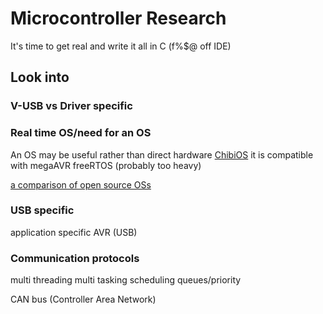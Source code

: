 # Microcontroller Research
It's time to get real and write it all in C (f%$@ off IDE)


## Look into
### V-USB vs Driver specific
### Real time OS/need for an OS
An OS may be useful rather than direct hardware
[ChibiOS](https://en.wikipedia.org/wiki/ChibiOS/RT)
it is compatible with megaAVR
freeRTOS (probably too heavy)

[a comparison of open source OSs](https://en.wikipedia.org/wiki/Comparison_of_open-source_operating_systems)
### USB specific
application specific AVR (USB)

### Communication protocols
multi threading
multi tasking
scheduling
queues/priority

CAN bus (Controller Area Network)
